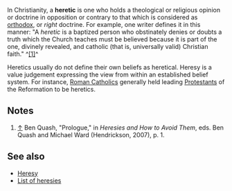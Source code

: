 In Christianity, a **heretic** is one who holds a theological or
religious opinion or doctrine in opposition or contrary to that
which is considered as [orthodox](Orthodox "Orthodox"), or *right*
doctrine. For example, one writer defines it in this manner: "A
*heretic* is a baptized person who obstinately denies or doubts a
truth which the Church teaches must be believed because it is part
of the one, divinely revealed, and catholic (that is, universally
valid) Christian faith." ^[[1]](#note-0)^

Heretics usually do not define their own beliefs as heretical.
Heresy is a value judgement expressing the view from within an
established belief system. For instance,
[Roman Catholics](Roman_Catholic "Roman Catholic") generally held
leading [Protestants](Protestant "Protestant") of the Reformation
to be heretics.


## Notes

1.  [↑](#ref-0) Ben Quash, "Prologue," in
    *Heresies and How to Avoid Them*, eds. Ben Quash and Michael Ward
    (Hendrickson, 2007), p. 1.

## See also

-   [Heresy](Heresy "Heresy")
-   [List of heresies](http://www.theopedia.com/Category:Heresies "Category:Heresies")



